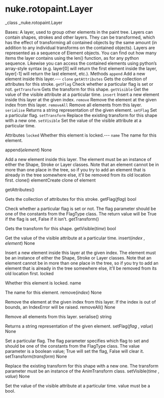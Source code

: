 # nuke.rotopaint.Layer
_class _nuke.rotopaint.Layer

Bases:
A layer, used to group other elements in the paint tree.
Layers can contain shapes, strokes and other layers. They can be transformed, which has the effect of transforming all contained objects by the same amount (in addition to any individual transforms on the contained objects).
Layers are represented as a sequence of Element objects. You can find out how many items the layer contains using the len() function, as for any python sequence. Likewise you can access the contained elements using python’s array-style syntax (e.g. layer[0] will return the first element inside the layer, layer[-1] will return the last element, etc.).
Methods
`append`  Add a new element inside this layer.---
`clone`
`getAttributes`  Gets the collection of attributes for this stroke.
`getFlag`  Check whether a particular flag is set or not.
`getTransform`  Gets the transform for this shape.
`getVisible`  Get the value of the visible attribute at a particular time.
`insert`  Insert a new element inside this layer at the given index.
`remove`  Remove the element at the given index from this layer.
`removeAll`  Remove all elements from this layer.
`serialise`  Returns a string representation of the given element.
`setFlag`  Set a particular flag.
`setTransform`  Replace the existing transform for this shape with a new one.
`setVisible`  Set the value of the visible attribute at a particular time.

Attributes
`locked`  Whether this element is locked.---
`name`  The name for this element.

append(_element_)  None

Add a new element inside this layer. The element must be an instance of either the Shape, Stroke or Layer classes. Note that an element cannot be in more than one place in the tree, so if you try to add an element that is already in the tree somewhere else, it’ll be removed from its old location first.
clone()  elementCreate clone of element

getAttributes()

Gets the collection of attributes for this stroke.
getFlag(_flag_)  bool

Check whether a particular flag is set or not. The flag parameter should be one of the constants from the FlagType class. The return value will be True if the flag is set, False if it isn’t.
getTransform()

Gets the transform for this shape.
getVisible(_time_)  bool

Get the value of the visible attribute at a particular time.
insert(_index_ , _element_)  None

Insert a new element inside this layer at the given index. The element must be an instance of either the Shape, Stroke or Layer classes. Note that an element cannot be in more than one place in the tree, so if you try to add an element that is already in the tree somewhere else, it’ll be removed from its old location first.
locked

Whether this element is locked.
name

The name for this element.
remove(_index_)  None

Remove the element at the given index from this layer. If the index is out of bounds, an IndexError will be raised.
removeAll()  None

Remove all elements from this layer.
serialise()  string

Returns a string representation of the given element.
setFlag(_flag_ , _value_)  None

Set a particular flag. The flag parameter specifies which flag to set and should be one of the constants from the FlagType class. The value parameter is a boolean value; True will set the flag, False will clear it.
setTransform(_transform_)  None

Replace the existing transform for this shape with a new one. The transform parameter must be an instance of the AnimTransform class.
setVisible(_time_ , _value_)  None

Set the value of the visible attribute at a particular time. value must be a bool.